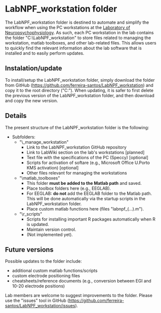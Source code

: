 # LabNPF_workstation folder

The LabNPF_workstation folder is destined to automate and simplify the workflow when using the PC workstations at the [Laboratory of Neuropsychophysiology](https://www.fpce.up.pt/labpsi). As such, each PC workstation in the lab contains the folder "C:\LabNPF_workstation" to store files related to managing the workstation, matlab toolboxes, and other lab-related files. This allows users to quickly find the relevant information about the lab software that is installed and to easily perform updates.

## Instalation/update
To install/setup the LabNPF_workstation folder, simply download the folder from GitHub (https://github.com/ferreira-santos/LabNPF_workstation) and copy it to the root directory ("C:\").
When updating, it is safer to first delete the previous version of the LabNPF_workstation folder, and then download and copy the new version.

## Details
The present structure of the LabNPF_workstation folder is the following:
- Subfolders:
	- "\\_manage_workstation"
		- Link to the LabNPF_workstation GitHub repository
		- Link to LabWiki section on the lab's workstations [planned]
		- Text file with the specifications of the PC (Speccy) [optional]
		- Scripts for activation of softare (e.g., Microsoft Office U.Porto KMS activation) [optional]
		- Other files relevant for managing the workstations
	- "\matlab_toolboxes"
		- This folder **must be added to the Matlab path** and saved.
		- Place toolbox folders here (e.g., EEGLAB).
		- For EEGLAB: **do not** add the EEGLAB folder to the Matlab path. This will be done automatically via the startup scripts in the LabNPF_workstation folder.
		- Place custom matlab functions here (files "labnpf_(...).m").
	- "\r_scripts"
		- Scripts for installing important R packages automatically when R is updated.
		- Maintain version control.
		- (Not implemented yet).

## Future versions
Possible updates to the folder include: 
- additional custom matlab functions/scripts
- custom electrode positioning files
- cheatsheets/reference documents (e.g., conversion between EGI and 10-20 electrode positions)

Lab members are welcome to suggest improvements to the folder. Please use the "issues" tool in GitHub (https://github.com/ferreira-santos/LabNPF_workstation/issues).
